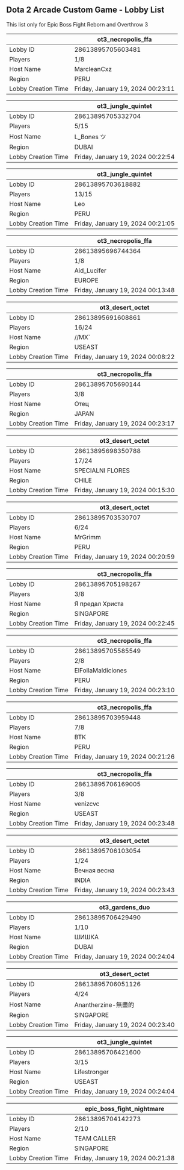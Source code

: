 ## Dota 2 Arcade Custom Game - Lobby List

This list only for Epic Boss Fight Reborn and Overthrow 3

|  | ot3_necropolis_ffa |
| ------ | ------ |
| Lobby ID | 28613895705603481 |
| Players | 1/8 |
| Host Name | MarcleanCxz |
| Region | PERU |
| Lobby Creation Time | Friday, January 19, 2024 00:23:11 |


|  | ot3_jungle_quintet |
| ------ | ------ |
| Lobby ID | 28613895705332704 |
| Players | 5/15 |
| Host Name | L_Bones ツ |
| Region | DUBAI |
| Lobby Creation Time | Friday, January 19, 2024 00:22:54 |


|  | ot3_jungle_quintet |
| ------ | ------ |
| Lobby ID | 28613895703618882 |
| Players | 13/15 |
| Host Name | Leo |
| Region | PERU |
| Lobby Creation Time | Friday, January 19, 2024 00:21:05 |


|  | ot3_necropolis_ffa |
| ------ | ------ |
| Lobby ID | 28613895696744364 |
| Players | 1/8 |
| Host Name | Aid_Lucifer |
| Region | EUROPE |
| Lobby Creation Time | Friday, January 19, 2024 00:13:48 |


|  | ot3_desert_octet |
| ------ | ------ |
| Lobby ID | 28613895691608861 |
| Players | 16/24 |
| Host Name | //MX` |
| Region | USEAST |
| Lobby Creation Time | Friday, January 19, 2024 00:08:22 |


|  | ot3_necropolis_ffa |
| ------ | ------ |
| Lobby ID | 28613895705690144 |
| Players | 3/8 |
| Host Name | Отец |
| Region | JAPAN |
| Lobby Creation Time | Friday, January 19, 2024 00:23:17 |


|  | ot3_desert_octet |
| ------ | ------ |
| Lobby ID | 28613895698350788 |
| Players | 17/24 |
| Host Name | SPECIALNI FLORES |
| Region | CHILE |
| Lobby Creation Time | Friday, January 19, 2024 00:15:30 |


|  | ot3_desert_octet |
| ------ | ------ |
| Lobby ID | 28613895703530707 |
| Players | 6/24 |
| Host Name | MrGrimm |
| Region | PERU |
| Lobby Creation Time | Friday, January 19, 2024 00:20:59 |


|  | ot3_necropolis_ffa |
| ------ | ------ |
| Lobby ID | 28613895705198267 |
| Players | 3/8 |
| Host Name | Я предал Христа |
| Region | SINGAPORE |
| Lobby Creation Time | Friday, January 19, 2024 00:22:45 |


|  | ot3_necropolis_ffa |
| ------ | ------ |
| Lobby ID | 28613895705585549 |
| Players | 2/8 |
| Host Name | ElFollaMaldiciones |
| Region | PERU |
| Lobby Creation Time | Friday, January 19, 2024 00:23:10 |


|  | ot3_necropolis_ffa |
| ------ | ------ |
| Lobby ID | 28613895703959448 |
| Players | 7/8 |
| Host Name | BTK |
| Region | PERU |
| Lobby Creation Time | Friday, January 19, 2024 00:21:26 |


|  | ot3_necropolis_ffa |
| ------ | ------ |
| Lobby ID | 28613895706169005 |
| Players | 3/8 |
| Host Name | venizcvc |
| Region | USEAST |
| Lobby Creation Time | Friday, January 19, 2024 00:23:48 |


|  | ot3_desert_octet |
| ------ | ------ |
| Lobby ID | 28613895706103054 |
| Players | 1/24 |
| Host Name | Вечная весна |
| Region | INDIA |
| Lobby Creation Time | Friday, January 19, 2024 00:23:43 |


|  | ot3_gardens_duo |
| ------ | ------ |
| Lobby ID | 28613895706429490 |
| Players | 1/10 |
| Host Name | ШИШКА |
| Region | DUBAI |
| Lobby Creation Time | Friday, January 19, 2024 00:24:04 |


|  | ot3_desert_octet |
| ------ | ------ |
| Lobby ID | 28613895706051126 |
| Players | 4/24 |
| Host Name | Anantherzine-無盡的 |
| Region | SINGAPORE |
| Lobby Creation Time | Friday, January 19, 2024 00:23:40 |


|  | ot3_jungle_quintet |
| ------ | ------ |
| Lobby ID | 28613895706421600 |
| Players | 3/15 |
| Host Name | Lifestronger |
| Region | USEAST |
| Lobby Creation Time | Friday, January 19, 2024 00:24:04 |


|  | epic_boss_fight_nightmare |
| ------ | ------ |
| Lobby ID | 28613895704142273 |
| Players | 2/10 |
| Host Name | TEAM CALLER |
| Region | SINGAPORE |
| Lobby Creation Time | Friday, January 19, 2024 00:21:38 |


